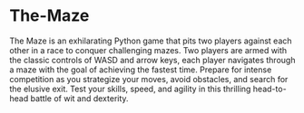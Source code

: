 # The-Maze

The Maze is an exhilarating Python game that pits two players against each other in a race to conquer challenging mazes. Two players are armed with the classic controls of WASD and arrow keys, each player navigates through a maze with the goal of achieving the fastest time. Prepare for intense competition as you strategize your moves, avoid obstacles, and search for the elusive exit. Test your skills, speed, and agility in this thrilling head-to-head battle of wit and dexterity.
